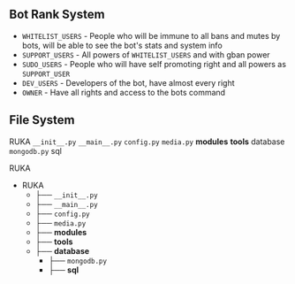 ## Bot Rank System
* ```WHITELIST_USERS``` - People who will be immune to all bans and mutes by bots, will be able to see the bot's stats and system info
* ```SUPPORT_USERS``` - All powers of ```WHITELIST_USERS``` and with gban power
* ```SUDO_USERS``` - People who will have self promoting right and all powers as ```SUPPORT_USER```
* ```DEV_USERS``` - Developers of the bot, have almost every right
* ```OWNER``` - Have all rights and access to the bots command

## File System
RUKA
    ```__init__.py```
    ```__main__.py```
    ```config.py```
    ```media.py```
    **modules**
    **tools**
    database
        ```mongodb.py```
        sql


RUKA
- RUKA
    - ├── ```__init__.py```
    - ├── ```__main__.py```
    - ├── ```config.py```
    - ├── ```media.py```
    - ├── **modules**
    - ├── **tools**
    - ├── **database**
        - ├── ```mongodb.py```
        - ├── **sql**